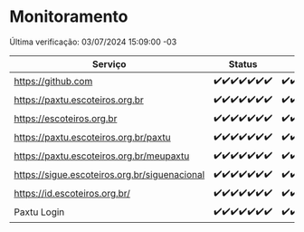 # Monitoramento

Última verificação: 03/07/2024 15:09:00 -03

|Serviço|Status|Últimas 24h|
|---|---|---|
|https://github.com|<span title="2024-06-26: OK=24">✔️</span><span title="2024-06-27: OK=24">✔️</span><span title="2024-06-28: OK=24">✔️</span><span title="2024-06-29: OK=24">✔️</span><span title="2024-06-30: OK=24">✔️</span><span title="2024-07-01: OK=23">✔️</span><span title="2024-07-02: OK=19">✔️</span>|<span title="02/07/2024 16:07:00 -03 : 200">✔️</span><span title="02/07/2024 17:07:00 -03 : 200">✔️</span><span title="02/07/2024 18:06:00 -03 : 200">✔️</span><span title="02/07/2024 19:07:00 -03 : 200">✔️</span><span title="02/07/2024 20:06:00 -03 : 200">✔️</span><span title="02/07/2024 21:33:00 -03 : 200">✔️</span><span title="02/07/2024 22:54:00 -03 : 200">✔️</span><span title="02/07/2024 23:25:00 -03 : 200">✔️</span><span title="03/07/2024 00:08:00 -03 : 200">✔️</span><span title="03/07/2024 01:08:00 -03 : 200">✔️</span><span title="03/07/2024 02:07:00 -03 : 200">✔️</span><span title="03/07/2024 03:11:00 -03 : 200">✔️</span><span title="03/07/2024 04:07:00 -03 : 200">✔️</span><span title="03/07/2024 05:10:00 -03 : 200">✔️</span><span title="03/07/2024 06:07:00 -03 : 200">✔️</span><span title="03/07/2024 07:08:00 -03 : 200">✔️</span><span title="03/07/2024 08:06:00 -03 : 200">✔️</span><span title="03/07/2024 09:13:00 -03 : 200">✔️</span><span title="03/07/2024 10:10:00 -03 : 200">✔️</span><span title="03/07/2024 11:07:00 -03 : 200">✔️</span><span title="03/07/2024 12:07:00 -03 : 200">✔️</span><span title="03/07/2024 13:09:00 -03 : 200">✔️</span><span title="03/07/2024 14:03:00 -03 : 200">✔️</span><span title="03/07/2024 15:08:00 -03 : 200">✔️</span>|
|https://paxtu.escoteiros.org.br|<span title="2024-06-26: OK=24">✔️</span><span title="2024-06-27: OK=24">✔️</span><span title="2024-06-28: OK=24">✔️</span><span title="2024-06-29: OK=24">✔️</span><span title="2024-06-30: OK=24">✔️</span><span title="2024-07-01: OK=23">✔️</span><span title="2024-07-02: OK=19">✔️</span>|<span title="02/07/2024 16:07:00 -03 : 200">✔️</span><span title="02/07/2024 17:07:00 -03 : 200">✔️</span><span title="02/07/2024 18:06:00 -03 : 200">✔️</span><span title="02/07/2024 19:07:00 -03 : 200">✔️</span><span title="02/07/2024 20:06:00 -03 : 200">✔️</span><span title="02/07/2024 21:33:00 -03 : 200">✔️</span><span title="02/07/2024 22:54:00 -03 : 200">✔️</span><span title="02/07/2024 23:25:00 -03 : 200">✔️</span><span title="03/07/2024 00:08:00 -03 : 200">✔️</span><span title="03/07/2024 01:08:00 -03 : 200">✔️</span><span title="03/07/2024 02:07:00 -03 : 200">✔️</span><span title="03/07/2024 03:11:00 -03 : 200">✔️</span><span title="03/07/2024 04:07:00 -03 : 200">✔️</span><span title="03/07/2024 05:10:00 -03 : 200">✔️</span><span title="03/07/2024 06:07:00 -03 : 200">✔️</span><span title="03/07/2024 07:08:00 -03 : 200">✔️</span><span title="03/07/2024 08:06:00 -03 : 200">✔️</span><span title="03/07/2024 09:13:00 -03 : 200">✔️</span><span title="03/07/2024 10:10:00 -03 : 200">✔️</span><span title="03/07/2024 11:07:00 -03 : 200">✔️</span><span title="03/07/2024 12:07:00 -03 : 200">✔️</span><span title="03/07/2024 13:09:00 -03 : 200">✔️</span><span title="03/07/2024 14:03:00 -03 : 200">✔️</span><span title="03/07/2024 15:08:00 -03 : 200">✔️</span>|
|https://escoteiros.org.br|<span title="2024-06-26: OK=24">✔️</span><span title="2024-06-27: OK=24">✔️</span><span title="2024-06-28: OK=24">✔️</span><span title="2024-06-29: OK=24">✔️</span><span title="2024-06-30: OK=24">✔️</span><span title="2024-07-01: OK=23">✔️</span><span title="2024-07-02: OK=19">✔️</span>|<span title="02/07/2024 16:07:00 -03 : 200">✔️</span><span title="02/07/2024 17:07:00 -03 : 200">✔️</span><span title="02/07/2024 18:06:00 -03 : 200">✔️</span><span title="02/07/2024 19:07:00 -03 : 200">✔️</span><span title="02/07/2024 20:06:00 -03 : 200">✔️</span><span title="02/07/2024 21:33:00 -03 : 200">✔️</span><span title="02/07/2024 22:54:00 -03 : 200">✔️</span><span title="02/07/2024 23:25:00 -03 : 200">✔️</span><span title="03/07/2024 00:08:00 -03 : 200">✔️</span><span title="03/07/2024 01:08:00 -03 : 200">✔️</span><span title="03/07/2024 02:07:00 -03 : 200">✔️</span><span title="03/07/2024 03:11:00 -03 : 200">✔️</span><span title="03/07/2024 04:07:00 -03 : 200">✔️</span><span title="03/07/2024 05:10:00 -03 : 200">✔️</span><span title="03/07/2024 06:07:00 -03 : 200">✔️</span><span title="03/07/2024 07:08:00 -03 : 200">✔️</span><span title="03/07/2024 08:06:00 -03 : 0">❌</span><span title="03/07/2024 09:13:00 -03 : 200">✔️</span><span title="03/07/2024 10:10:00 -03 : 200">✔️</span><span title="03/07/2024 11:07:00 -03 : 200">✔️</span><span title="03/07/2024 12:07:00 -03 : 200">✔️</span><span title="03/07/2024 13:09:00 -03 : 200">✔️</span><span title="03/07/2024 14:03:00 -03 : 200">✔️</span><span title="03/07/2024 15:08:00 -03 : 200">✔️</span>|
|https://paxtu.escoteiros.org.br/paxtu|<span title="2024-06-26: OK=24">✔️</span><span title="2024-06-27: OK=24">✔️</span><span title="2024-06-28: OK=24">✔️</span><span title="2024-06-29: OK=24">✔️</span><span title="2024-06-30: OK=24">✔️</span><span title="2024-07-01: OK=23">✔️</span><span title="2024-07-02: OK=19">✔️</span>|<span title="02/07/2024 16:07:00 -03 : 200">✔️</span><span title="02/07/2024 17:07:00 -03 : 200">✔️</span><span title="02/07/2024 18:06:00 -03 : 200">✔️</span><span title="02/07/2024 19:07:00 -03 : 200">✔️</span><span title="02/07/2024 20:06:00 -03 : 200">✔️</span><span title="02/07/2024 21:33:00 -03 : 200">✔️</span><span title="02/07/2024 22:54:00 -03 : 200">✔️</span><span title="02/07/2024 23:25:00 -03 : 200">✔️</span><span title="03/07/2024 00:08:00 -03 : 200">✔️</span><span title="03/07/2024 01:08:00 -03 : 200">✔️</span><span title="03/07/2024 02:07:00 -03 : 200">✔️</span><span title="03/07/2024 03:11:00 -03 : 200">✔️</span><span title="03/07/2024 04:07:00 -03 : 200">✔️</span><span title="03/07/2024 05:10:00 -03 : 200">✔️</span><span title="03/07/2024 06:07:00 -03 : 200">✔️</span><span title="03/07/2024 07:08:00 -03 : 200">✔️</span><span title="03/07/2024 08:06:00 -03 : 200">✔️</span><span title="03/07/2024 09:13:00 -03 : 200">✔️</span><span title="03/07/2024 10:10:00 -03 : 200">✔️</span><span title="03/07/2024 11:07:00 -03 : 200">✔️</span><span title="03/07/2024 12:07:00 -03 : 200">✔️</span><span title="03/07/2024 13:09:00 -03 : 200">✔️</span><span title="03/07/2024 14:03:00 -03 : 200">✔️</span><span title="03/07/2024 15:09:00 -03 : 200">✔️</span>|
|https://paxtu.escoteiros.org.br/meupaxtu|<span title="2024-06-26: OK=24">✔️</span><span title="2024-06-27: OK=24">✔️</span><span title="2024-06-28: OK=24">✔️</span><span title="2024-06-29: OK=24">✔️</span><span title="2024-06-30: OK=24">✔️</span><span title="2024-07-01: OK=23">✔️</span><span title="2024-07-02: OK=19">✔️</span>|<span title="02/07/2024 16:07:00 -03 : 200">✔️</span><span title="02/07/2024 17:07:00 -03 : 200">✔️</span><span title="02/07/2024 18:06:00 -03 : 200">✔️</span><span title="02/07/2024 19:07:00 -03 : 200">✔️</span><span title="02/07/2024 20:06:00 -03 : 200">✔️</span><span title="02/07/2024 21:33:00 -03 : 200">✔️</span><span title="02/07/2024 22:54:00 -03 : 200">✔️</span><span title="02/07/2024 23:25:00 -03 : 200">✔️</span><span title="03/07/2024 00:08:00 -03 : 200">✔️</span><span title="03/07/2024 01:08:00 -03 : 200">✔️</span><span title="03/07/2024 02:07:00 -03 : 200">✔️</span><span title="03/07/2024 03:11:00 -03 : 200">✔️</span><span title="03/07/2024 04:07:00 -03 : 200">✔️</span><span title="03/07/2024 05:10:00 -03 : 200">✔️</span><span title="03/07/2024 06:07:00 -03 : 200">✔️</span><span title="03/07/2024 07:08:00 -03 : 200">✔️</span><span title="03/07/2024 08:06:00 -03 : 200">✔️</span><span title="03/07/2024 09:13:00 -03 : 200">✔️</span><span title="03/07/2024 10:10:00 -03 : 200">✔️</span><span title="03/07/2024 11:07:00 -03 : 200">✔️</span><span title="03/07/2024 12:07:00 -03 : 200">✔️</span><span title="03/07/2024 13:09:00 -03 : 200">✔️</span><span title="03/07/2024 14:03:00 -03 : 200">✔️</span><span title="03/07/2024 15:09:00 -03 : 200">✔️</span>|
|https://sigue.escoteiros.org.br/siguenacional|<span title="2024-06-26: OK=24">✔️</span><span title="2024-06-27: OK=24">✔️</span><span title="2024-06-28: OK=24">✔️</span><span title="2024-06-29: OK=24">✔️</span><span title="2024-06-30: OK=24">✔️</span><span title="2024-07-01: OK=23">✔️</span><span title="2024-07-02: OK=19">✔️</span>|<span title="02/07/2024 16:07:00 -03 : 200">✔️</span><span title="02/07/2024 17:07:00 -03 : 200">✔️</span><span title="02/07/2024 18:06:00 -03 : 200">✔️</span><span title="02/07/2024 19:07:00 -03 : 200">✔️</span><span title="02/07/2024 20:06:00 -03 : 200">✔️</span><span title="02/07/2024 21:33:00 -03 : 200">✔️</span><span title="02/07/2024 22:54:00 -03 : 200">✔️</span><span title="02/07/2024 23:25:00 -03 : 200">✔️</span><span title="03/07/2024 00:08:00 -03 : 200">✔️</span><span title="03/07/2024 01:08:00 -03 : 200">✔️</span><span title="03/07/2024 02:07:00 -03 : 200">✔️</span><span title="03/07/2024 03:11:00 -03 : 200">✔️</span><span title="03/07/2024 04:07:00 -03 : 200">✔️</span><span title="03/07/2024 05:10:00 -03 : 200">✔️</span><span title="03/07/2024 06:07:00 -03 : 200">✔️</span><span title="03/07/2024 07:08:00 -03 : 200">✔️</span><span title="03/07/2024 08:06:00 -03 : 200">✔️</span><span title="03/07/2024 09:13:00 -03 : 200">✔️</span><span title="03/07/2024 10:10:00 -03 : 200">✔️</span><span title="03/07/2024 11:07:00 -03 : 200">✔️</span><span title="03/07/2024 12:07:00 -03 : 200">✔️</span><span title="03/07/2024 13:09:00 -03 : 200">✔️</span><span title="03/07/2024 14:03:00 -03 : 200">✔️</span><span title="03/07/2024 15:09:00 -03 : 200">✔️</span>|
|https://id.escoteiros.org.br/|<span title="2024-06-26: OK=24">✔️</span><span title="2024-06-27: OK=24">✔️</span><span title="2024-06-28: OK=24">✔️</span><span title="2024-06-29: OK=24">✔️</span><span title="2024-06-30: OK=24">✔️</span><span title="2024-07-01: OK=23">✔️</span><span title="2024-07-02: OK=19">✔️</span>|<span title="02/07/2024 16:07:00 -03 : 200">✔️</span><span title="02/07/2024 17:07:00 -03 : 200">✔️</span><span title="02/07/2024 18:06:00 -03 : 200">✔️</span><span title="02/07/2024 19:07:00 -03 : 200">✔️</span><span title="02/07/2024 20:06:00 -03 : 200">✔️</span><span title="02/07/2024 21:33:00 -03 : 200">✔️</span><span title="02/07/2024 22:54:00 -03 : 200">✔️</span><span title="02/07/2024 23:25:00 -03 : 200">✔️</span><span title="03/07/2024 00:08:00 -03 : 200">✔️</span><span title="03/07/2024 01:08:00 -03 : 200">✔️</span><span title="03/07/2024 02:07:00 -03 : 200">✔️</span><span title="03/07/2024 03:11:00 -03 : 200">✔️</span><span title="03/07/2024 04:07:00 -03 : 200">✔️</span><span title="03/07/2024 05:10:00 -03 : 200">✔️</span><span title="03/07/2024 06:07:00 -03 : 200">✔️</span><span title="03/07/2024 07:08:00 -03 : 200">✔️</span><span title="03/07/2024 08:06:00 -03 : 200">✔️</span><span title="03/07/2024 09:13:00 -03 : 200">✔️</span><span title="03/07/2024 10:10:00 -03 : 200">✔️</span><span title="03/07/2024 11:07:00 -03 : 200">✔️</span><span title="03/07/2024 12:07:00 -03 : 200">✔️</span><span title="03/07/2024 13:09:00 -03 : 200">✔️</span><span title="03/07/2024 14:03:00 -03 : 200">✔️</span><span title="03/07/2024 15:09:00 -03 : 200">✔️</span>|
|Paxtu Login|<span title="2024-06-26: OK=24">✔️</span><span title="2024-06-27: OK=24">✔️</span><span title="2024-06-28: OK=24">✔️</span><span title="2024-06-29: OK=24">✔️</span><span title="2024-06-30: OK=24">✔️</span><span title="2024-07-01: OK=23">✔️</span><span title="2024-07-02: OK=19">✔️</span>|<span title="02/07/2024 16:07:00 -03 : 200">✔️</span><span title="02/07/2024 17:07:00 -03 : 200">✔️</span><span title="02/07/2024 18:06:00 -03 : 200">✔️</span><span title="02/07/2024 19:07:00 -03 : 200">✔️</span><span title="02/07/2024 20:06:00 -03 : 200">✔️</span><span title="02/07/2024 21:33:00 -03 : 200">✔️</span><span title="02/07/2024 22:54:00 -03 : 200">✔️</span><span title="02/07/2024 23:25:00 -03 : 200">✔️</span><span title="03/07/2024 00:08:00 -03 : 200">✔️</span><span title="03/07/2024 01:08:00 -03 : 200">✔️</span><span title="03/07/2024 02:07:00 -03 : 200">✔️</span><span title="03/07/2024 03:11:00 -03 : 200">✔️</span><span title="03/07/2024 04:07:00 -03 : 200">✔️</span><span title="03/07/2024 05:10:00 -03 : 200">✔️</span><span title="03/07/2024 06:07:00 -03 : 200">✔️</span><span title="03/07/2024 07:08:00 -03 : 200">✔️</span><span title="03/07/2024 08:06:00 -03 : 200">✔️</span><span title="03/07/2024 09:13:00 -03 : 200">✔️</span><span title="03/07/2024 10:10:00 -03 : 200">✔️</span><span title="03/07/2024 11:07:00 -03 : 200">✔️</span><span title="03/07/2024 12:07:00 -03 : 200">✔️</span><span title="03/07/2024 13:09:00 -03 : 200">✔️</span><span title="03/07/2024 14:03:00 -03 : 200">✔️</span><span title="03/07/2024 15:09:00 -03 : 200">✔️</span>|
